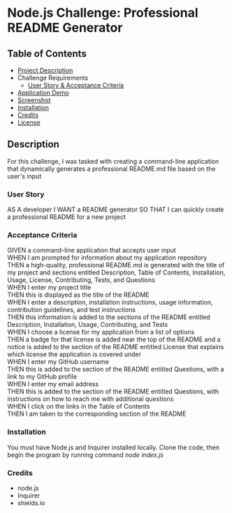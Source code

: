 # Node.js Challenge: Professional README Generator

## Table of Contents
  * [Project Description](#description)
  * Challenge Requirements
    * [User Story & Acceptance Criteria](#user-story)
  * [Application Demo](#usage)
  * [Screenshot](#screenshot)
  * [Installation](#installation)
  * [Credits](#credits)
  * [License](#license)
  
## Description

For this challenge, I was tasked with creating a command-line application that dynamically generates a professional README.md file based on the user's input

### User Story

AS A developer
I WANT a README generator
SO THAT I can quickly create a professional README for a new project

### Acceptance Criteria

GIVEN a command-line application that accepts user input  
WHEN I am prompted for information about my application repository  
THEN a high-quality, professional README.md is generated with the title of my project and sections entitled Description, Table of Contents, Installation, Usage, License, Contributing, Tests, and Questions  
WHEN I enter my project title  
THEN this is displayed as the title of the README  
WHEN I enter a description, installation instructions, usage information, contribution guidelines, and test instructions  
THEN this information is added to the sections of the README entitled Description, Installation, Usage, Contributing, and Tests  
WHEN I choose a license for my application from a list of options  
THEN a badge for that license is added near the top of the README and a notice is added to the section of the README entitled License that explains which license the application is covered under  
WHEN I enter my GitHub username  
THEN this is added to the section of the README entitled Questions, with a link to my GitHub profile  
WHEN I enter my email address  
THEN this is added to the section of the README entitled Questions, with instructions on how to reach me with additional questions  
WHEN I click on the links in the Table of Contents  
THEN I am taken to the corresponding section of the README  


### Installation

You must have Node.js and Inquirer installed locally. Clone the code, then begin the program by running command _node index.js_

### Credits

* node.js
* Inquirer
* shields.io
